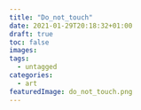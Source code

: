 ```yaml
---
title: "Do_not_touch"
date: 2021-01-29T20:18:32+01:00
draft: true
toc: false
images:
tags:
  - untagged
categories:
  - art
featuredImage: do_not_touch.png
---
```



